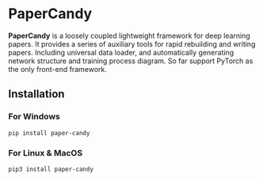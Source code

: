 # PaperCandy

**PaperCandy** is a loosely coupled lightweight framework for deep learning papers. It provides a series of auxiliary tools for rapid rebuilding and writing papers. Including universal data loader, and automatically generating network structure and training process diagram. So far support PyTorch as the only front-end framework.

## Installation

### For Windows

```shell
pip install paper-candy
```

### For Linux & MacOS

```shell
pip3 install paper-candy
```

